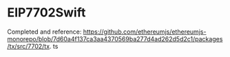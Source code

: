 # EIP7702Swift

Completed and reference: https://github.com/ethereumjs/ethereumjs-monorepo/blob/7d60a4f137ca3aa4370569ba277d4ad262d5d2c1/packages/tx/src/7702/tx. ts
